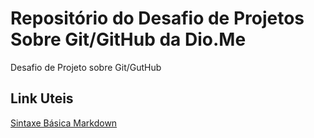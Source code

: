 # Repositório do Desafio de Projetos Sobre Git/GitHub da Dio.Me
Desafio de Projeto sobre Git/GutHub

## Link Uteis
[Sintaxe Básica Markdown](https://www.markdownguide.org/basic-syntax/)
